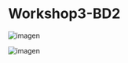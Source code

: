 # Workshop3-BD2


![imagen](https://user-images.githubusercontent.com/50225972/137246561-0fb19099-91d6-4fd9-8a5f-87402a37dcd6.png)


![imagen](https://user-images.githubusercontent.com/50225972/137246482-5a023a25-6e36-4856-8575-0fa6a018eac8.png)
